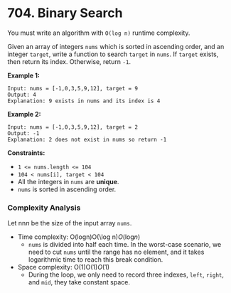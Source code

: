 # 704. Binary Search 

You must write an algorithm with `O(log n)` runtime complexity.

Given an array of integers `nums` which is sorted in ascending order, and an integer `target`, write a function to search `target` in `nums`. If `target` exists, then return its index. Otherwise, return `-1`.

**Example 1:**

```
Input: nums = [-1,0,3,5,9,12], target = 9
Output: 4
Explanation: 9 exists in nums and its index is 4

```

**Example 2:**

```
Input: nums = [-1,0,3,5,9,12], target = 2
Output: -1
Explanation: 2 does not exist in nums so return -1

```

**Constraints:**

- `1 <= nums.length <= 104`
- `104 < nums[i], target < 104`
- All the integers in `nums` are **unique**.
- `nums` is sorted in ascending order.


### **Complexity Analysis**

Let nn*n* be the size of the input array `nums`.

- Time complexity: O(log⁡n)O(\log n)*O*(log*n*)
    - `nums` is divided into half each time. In the worst-case scenario, we need to cut `nums` until the range has no element, and it takes logarithmic time to reach this break condition.
- Space complexity: O(1)O(1)*O*(1)
    - During the loop, we only need to record three indexes, `left`, `right`, and `mid`, they take constant space.

